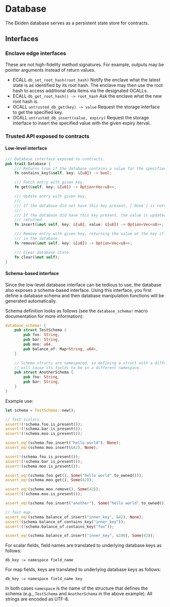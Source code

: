 # Database

The Ekiden database serves as a persistent state store for contracts.

## Interfaces

### Enclave edge interfaces

These are not high-fidelity method signatures.
For example, outputs may be pointer arguments instead of return values.

* ECALL `db_set_root_hash(root_hash)`
  Notify the enclave what the latest state is as identified by its root hash. The enclave may then use the root hash to access additional data items via the designated OCALLs.
* ECALL `db_get_root_hash() -> root_hash`
  Ask the enclave what the new root hash is.
* OCALL `untrusted_db_get(key) -> value`
  Request the storage interface to get the specified key.
* OCALL `untrusted_db_insert(value, expiry)`
  Request the storage interface to insert the specified value with the given expiry iterval.

### Trusted API exposed to contracts

#### Low-level interface

```rust
/// Database interface exposed to contracts.
pub trait Database {
    /// Returns true if the database contains a value for the specified key.
    fn contains_key(&self, key: &[u8]) -> bool;

    /// Fetch entry with given key.
    fn get(&self, key: &[u8]) -> Option<Vec<u8>>;

    /// Update entry with given key.
    ///
    /// If the database did not have this key present, [`None`] is returned.
    ///
    /// If the database did have this key present, the value is updated, and the old value is
    /// returned.
    fn insert(&mut self, key: &[u8], value: &[u8]) -> Option<Vec<u8>>;

    /// Remove entry with given key, returning the value at the key if the key was previously
    /// in the database.
    fn remove(&mut self, key: &[u8]) -> Option<Vec<u8>>;

    /// Clear database state.
    fn clear(&mut self);
}
```

#### Schema-based interface

Since the low-level database interface can be tedious to use, the database also exposes a schema-based interface. Using this interface, you first define a database schema and then database manipulation functions will be generated automatically.

Schema definition looks as follows (see the `database_schema!` macro documentation for more information):
```rust
database_schema! {
    pub struct TestSchema {
        pub foo: String,
        pub bar: String,
        pub moo: u64,
        pub balance_of: Map<String, u64>,
    }

    // Schema structs are namespaced, so defining a struct with a different name
    // will cause its fields to be in a different namespace.
    pub struct AnotherSchema {
        pub foo: String,
        pub bar: String,
    }
}
```

Example use:
```rust
let schema = TestSchema::new();

// Test scalars.
assert!(!schema.foo.is_present());
assert!(!schema.bar.is_present());
assert!(!schema.moo.is_present());

assert_eq!(schema.foo.insert("hello world"), None);
assert_eq!(schema.moo.insert(&42), None);

assert!(schema.foo.is_present());
assert!(!schema.bar.is_present());
assert!(schema.moo.is_present());

assert_eq!(schema.foo.get(), Some("hello world".to_owned()));
assert_eq!(schema.moo.get(), Some(42));

assert_eq!(schema.moo.remove(), Some(42));
assert!(!schema.moo.is_present());

assert_eq!(schema.foo.insert("another"), Some("hello world".to_owned()));

// Test map.
assert_eq!(schema.balance_of.insert("inner_key", &42), None);
assert!(schema.balance_of.contains_key("inner_key"));
assert!(!schema.balance_of.contains_key("foo"));

assert_eq!(schema.balance_of.insert("inner_key", &100), Some(42));
```

For scalar fields, field names are translated to underlying database keys as follows:
```
db_key := namespace field_name
```

For map fields, keys are translated to underlying database keys as follows:
```
db_key := namespace field_name key
```

In both cases `namespace` is the name of the structure that defines the schema (e.g., `TestSchema` and `AnotherSchema` in the above example). All strings are encoded as UTF-8.
